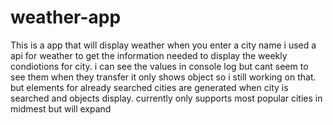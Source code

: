 # weather-app
This is a app that will display weather when you enter a city name 
i used a api for weather to get the information needed to display the weekly condiotions for city.
i can see the values in console log but cant seem to see them when they transfer it only shows object so i still working on that.
but elements for already searched cities are generated when city is searched and objects display. currently only supports most popular cities in midmest but will expand 
